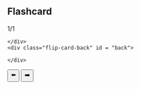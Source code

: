 ## Flashcard

<link rel="stylesheet" href="{{ '/assets/css/flashcard.css?v=' | append: site.github.build_revision | relative_url }}">
<p id="counter">1/1</p>
<div class="flip-card" id="flipcard">
  <div class="flip-card-inner" id="inner-flipcard" onclick="flipCard()">
    <div class="flip-card-front" id = "front">
      
    </div>
    <div class="flip-card-back" id = "back">

    </div>
  </div>
</div>
<button onclick="backward()">⬅️</button>
<button onclick="forward()">➡️</button>

<button class="answer-btn" style="display: none;" onclick="forward()">❌</button>
<button class="answer-btn" style="display: none;" onclick="forward()">☑️</button>

<script>
  
  var flipped = false
  const flipCard = () => {
    flipped = !flipped
    document.getElementById("inner-flipcard").classList.toggle("flipped")
    for (b of document.getElementsByClassName("answer-btn")) {
      b.style.display = b.style.display === "none" ? "inline-block" : "none";
    }
  }


  var currentUrl = window.location.href;
  let url = new URL(currentUrl);                                                  
  let urlParams = new URLSearchParams(url.search); 


  const ID = parseInt(urlParams.get('id')); // will be inputted by user later
  if (ID === null || isNaN(ID)) {
    window.location.pathname = "/search.html";
  }
  var flashcards = [];
  var currentFlashcard = 0;

  fetch("https://csa-backend.rohanj.dev/api/flashcard/getFlashcardSet",
    { 
      method: 'POST',  
      headers: {
        'Content-Type': 'application/json'
      },
      body: JSON.stringify({id: ID})
    }
  ).then(response => {
    response.json().then(data => {
      console.log(data);
      const flashcardSet = data.flashcards;
      flashcards = flashcardSet;
      document.getElementById("front").innerHTML = flashcardSet[0].front;
      document.getElementById("back").innerHTML = flashcardSet[0].back;
      document.getElementById("counter").innerHTML = "1/" + flashcardSet.length;
      
      flashcardSet.forEach((flashcard, index) => {
        console.log(flashcard);
        console.log(flashcard.front);
        
      })
    })
  })

  function forward() {
    if (currentFlashcard >= flashcards.length-1) {
      return;
    }
    currentFlashcard++;

    setTimeout(() => {
      document.getElementById("front").innerHTML = flashcards[currentFlashcard].front;
      document.getElementById("back").innerHTML = flashcards[currentFlashcard].back;
      document.getElementById("counter").innerHTML = (currentFlashcard+1) + "/" + flashcards.length;
    }, flipped ? 275 : 0)

    if (flipped) {
      flipCard();
    }
  }

  function backward() {
    if (currentFlashcard <= 0) {
      return;
    }
    currentFlashcard--;

    setTimeout(() => {
      document.getElementById("front").innerHTML = flashcards[currentFlashcard].front;
      document.getElementById("back").innerHTML = flashcards[currentFlashcard].back;
      document.getElementById("counter").innerHTML = (currentFlashcard+1) + "/" + flashcards.length;
    }, flipped ? 275 : 0)

    if (flipped) {
      flipCard();
    }
  }

</script>

<style>
</style>
